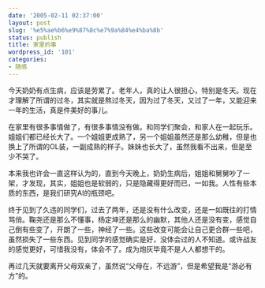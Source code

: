 ```yaml
---
date: '2005-02-11 02:37:00'
layout: post
slug: '%e5%ae%b6%e9%87%8c%e7%9a%84%e4%ba%8b'
status: publish
title: 家里的事
wordpress_id: '101'
categories:
- 随感
---
```


今天奶奶有点生病，应该是劳累了。老年人，真的让人很担心，特别是冬天。现在才理解了所谓的过冬，其实就是熬过冬天，因为过了冬天，又过了一年，又能迎来一年的生活，真是件美好的事儿。 

在家里有很多事情做了，有很多事情没有做。和同学们聚会，和家人在一起玩乐。姐姐们都已经长大了。一个姐姐更成熟了，另一个姐姐虽然还是那么幼稚，但是也换上了所谓的OL装，一副成熟的样子。妹妹也长大了，虽然我看不出来，但是至少不哭了。 

本来我也许会一直这样认为的，直到今天晚上，奶奶生病后，姐姐和舅舅吵了一架，才发现，其实，姐姐也是软弱的，只是隐藏得更好而已，一如我。人性有些本质的东西，是我们研究AI的瓶颈吧。 

终于见到了久违的同学们，过去了两年，还是没有什么改变，还是一如既往的打情骂俏。鞠尧还是那么不懂事，杨定坤还是那么的幽默，其他人还是没有变，感觉自己倒有些变了，开朗了一些，神经了一些。这些改变可能会让自己更合群一些吧，虽然损失了一些东西。见到同学的感觉确实是好，没体会过的人不知道。或许战友的感觉更好，可惜我没有，体会不了。成为炮灰毕竟不是人人都想干的。 

再过几天就要离开父母双亲了，虽然说“父母在，不远游”，但是希望我是“游必有方”的。

